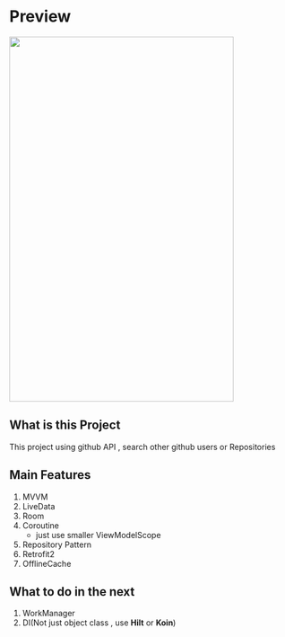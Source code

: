 # Preview

<div>
<img src="https://github.com/SSong-develop/SampleGithubSearch/blob/SSong-develop/%EC%98%A4%ED%94%84%EB%9D%BC%EC%9D%B8-%EC%BA%90%EC%8B%B1.gif" width = "400" height="650"/>
</div>


## What is this Project

This project using github API , search other github users or Repositories 

## Main Features

1. MVVM
2. LiveData
3. Room
4. Coroutine
   - just use smaller ViewModelScope 
5. Repository Pattern
6. Retrofit2
7. OfflineCache 

## What to do in the next

1. WorkManager
2. DI(Not just object class , use **Hilt** or **Koin**)
